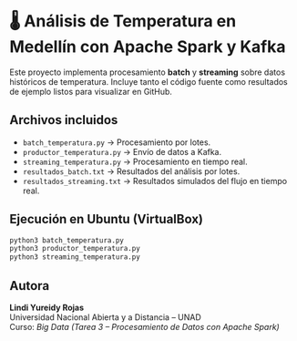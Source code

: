 # 🌡️ Análisis de Temperatura en Medellín con Apache Spark y Kafka

Este proyecto implementa procesamiento **batch** y **streaming** sobre datos históricos de temperatura.
Incluye tanto el código fuente como resultados de ejemplo listos para visualizar en GitHub.

## Archivos incluidos
- `batch_temperatura.py` → Procesamiento por lotes.
- `productor_temperatura.py` → Envío de datos a Kafka.
- `streaming_temperatura.py` → Procesamiento en tiempo real.
- `resultados_batch.txt` → Resultados del análisis por lotes.
- `resultados_streaming.txt` → Resultados simulados del flujo en tiempo real.

## Ejecución en Ubuntu (VirtualBox)
```bash
python3 batch_temperatura.py
python3 productor_temperatura.py
python3 streaming_temperatura.py
```

## Autora
**Lindi Yureidy Rojas**  
Universidad Nacional Abierta y a Distancia – UNAD  
Curso: *Big Data (Tarea 3 – Procesamiento de Datos con Apache Spark)*
